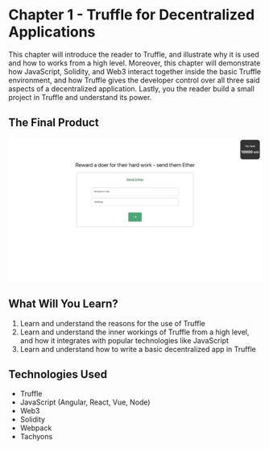 # Chapter 1 - Truffle for Decentralized Applications

This chapter will introduce the reader to Truffle, and illustrate why it is used and how to works from a high level. Moreover, this chapter will demonstrate how JavaScript, Solidity, and Web3 interact together inside the basic Truffle environment, and how Truffle gives the developer control over all three said aspects of a decentralized application. Lastly, you the reader build a small project in Truffle and understand its power.

## The Final Product

<p align="center">		
  <img src="/images/chapter1/final-product.png">
 </p>

## What Will You Learn?
1. Learn and understand the reasons for the use of Truffle
2. Learn and understand the inner workings of Truffle from a high level, and how it integrates with popular technologies like JavaScript
3. Learn and understand how to write a basic decentralized app in Truffle

## Technologies Used
- Truffle
- JavaScript (Angular, React, Vue, Node)
- Web3
- Solidity
- Webpack
- Tachyons
